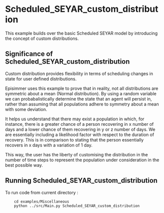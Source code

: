 # Scheduled_SEYAR_custom_distribution
This example builds over the basic Scheduled SEYAR model by introducing the concept of custom distributions. 


## Significance of Scheduled_SEYAR_custom_distribution
Custom distribution provides flexibility in terms of scheduling changes in state for user defined distributions. 

Episimmer uses this example to prove that in reality, not all distributions are symmetric about a mean (Normal distribution). By using a random variable we can probabalistically determine the state that an agent will persist in, rather than assuming that all populations adhere to symmetry about a mean with some deviation. 

It helps us understand that there may exist a population in which, for instance, there is a greater chance of a person recovering in x number of days and a lower chance of them recovering in y or z number of days. We are essentially including a likelihood factor with respect to the duration of recovery. This is in comparison to stating that the person essentially recovers in x days with a variation of 1 day.
 
This way, the user has the liberty of customising the distribution in the number of time steps to represent the population under consideration in the best possible way. 


## Running Scheduled_SEYAR_custom_distribution
To run code from current directory :

		cd examples/Miscellaneous
		python ../src/Main.py Scheduled_SEYAR_custom_distribution






